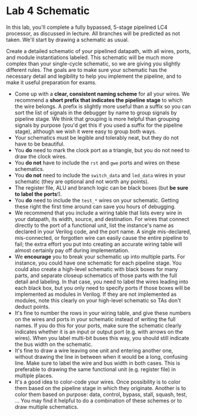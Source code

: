 # Lab 4 Schematic

In this lab, you'll complete a fully bypassed, 5-stage pipelined LC4 processor, as discussed in lecture. All branches will be predicted as not taken. We'll start by drawing a schematic as usual.

Create a detailed schematic of your pipelined datapath, with all wires, ports, and module instantiations labeled. This schematic will be much more complex than your single-cycle schematic, so we are giving you slightly different rules. The goals are to make sure your schematic has the necessary detail and legibility to help you implement the pipeline, and to make it useful preparation for exams.
+ Come up with a **clear, consistent naming scheme** for all your wires. We recommend a **short prefix that indicates the pipeline stage** to which the wire belongs. A prefix is slightly more useful than a suffix so you can sort the list of signals in the debugger by name to group signals by pipeline stage. We think that grouping is more helpful than grouping signals by purpose (you'd get this if you used a suffix for the pipeline stage), although we wish it were easy to group both ways.
+ Your schematics must be legible and tolerably neat, but they do not have to be beautiful.
+ You **do** need to mark the clock port as a triangle, but you do not need to draw the clock wires.
+ You **do not** have to include the `rst` and `gwe` ports and wires on these schematics.
+ You **do not** need to include the `switch_data` and `led_data` wires in your schematic (they are optional and not worth any points).
+ The register file, ALU and branch logic can be black boxes (but **be sure to label the ports**!).
+ You **do** need to include the `test_*` wires on your schematic. Getting these right the first time around can save you hours of debugging.
+ We recommend that you include a wiring table that lists every wire in your datapath, its width, source, and destination. For wires that connect directly to the port of a functional unit, list the instance's name as declared in your Verilog code, and the port name. A single mis-declared, mis-connected, or forgotten wire can easily cause the entire pipeline to fail; the extra effort you put into creating an accurate wiring table will almost certainly pay off during implementation.
+ We **encourage** you to break your schematic up into multiple parts. For instance, you could have one schematic for each pipeline stage. You could also create a high-level schematic with black boxes for many parts, and separate closeup schematics of those parts with the full detail and labeling. In that case, you need to label the wires leading into each black box, but you only need to specify ports if those boxes will be implemented as modules in Verilog. If they are not implemented as modules, note this clearly on your high-level schematic so TAs don't deduct points.
+ It's fine to number the rows in your wiring table, and give these numbers on the wires and ports in your schematic instead of writing the full names. If you do this for your ports, make sure the schematic clearly indicates whether it is an input or output port (e.g. with arrows on the wires). When you label multi-bit buses this way, you should still indicate the bus width on the schematic.
+ It's fine to draw a wire leaving one unit and entering another one, without drawing the line in between when it would be a long, confusing line. Make sure to label the wire and bus width in both cases. This is preferable to drawing the same functional unit (e.g. register file) in multiple places.
+ It's a good idea to color-code your wires. Once possibility is to color them based on the pipeline stage in which they originate. Another is to color them based on purpose: data, control, bypass, stall, squash, test, ... You may find it helpful to do a combination of these schemes or to draw multiple schematics.
